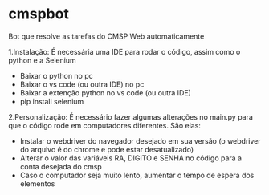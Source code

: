 # cmspbot
Bot que resolve as tarefas do CMSP Web automaticamente 

1.Instalação:
É necessária uma IDE para rodar o código, assim como o python e a Selenium 

- Baixar o python no pc
- Baixar o vs code (ou outra IDE) no pc
- Baixar a extenção python no vs code (ou outra IDE)
- pip install selenium


2.Personalização:
É necessário fazer algumas alterações no main.py para que o código rode em computadores diferentes. São elas:

- Instalar o webdriver do navegador desejado em sua versão (o webdriver do arquivo é do chrome e pode estar desatualizado)
- Alterar o valor das variáveis RA, DIGITO e SENHA no código para a conta desejada do cmsp
- Caso o computador seja muito lento, aumentar o tempo de espera dos elementos 
